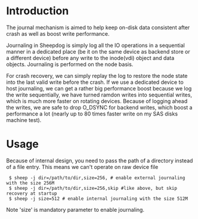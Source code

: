 # Introduction
  The journal mechanism is aimed to help keep on-disk data consistent after crash as well as boost write performance.

   Journaling in Sheepdog is simply log all the IO operations in a sequential manner in a dedicated place (be it on the same device as backend store or a different device) before any write to the inode(vdi) object and data objects. Journaling is performed on the node basis.
   
   For crash recovery, we can simply replay the log to restore the node state into the last valid write before the crash. If we use a dedicated device to host journaling, we can get a rather big performance boost because we log the write sequentially, we have turned ramdon writes into sequential writes, which is much more faster on rotating devices. Because of logging ahead the writes, we are safe to drop O_DSYNC for backend writes, which boost a performance a lot (nearly up to 80 times faster write on my SAS disks machine test).

# Usage
   Because of internal design, you need to pass the path of a
directory instead of a file entry. This means we can't operate on raw
device file

     $ sheep -j dir=/path/to/dir,size=256, # enable external journaling with the size 256M
     $ sheep -j dir=/path/to/dir,size=256,skip #like above, but skip recovery at startup
     $ sheep -j size=512 # enable internal journaling with the size 512M

   Note 'size' is mandatory parameter to enable journaling.